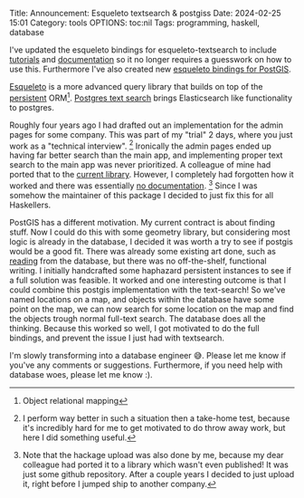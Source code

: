 Title: Announcement: Esqueleto textsearch & postgiss
Date: 2024-02-25 15:01
Category: tools
OPTIONS: toc:nil
Tags: programming, haskell, database

I've updated the esqueleto bindings for
esqueleto-textsearch to include [tutorials](https://hackage.haskell.org/package/esqueleto-textsearch#tutorial) and
[documentation](https://hackage.haskell.org/package/esqueleto-textsearch-1.1.4/docs/Database-Esqueleto-TextSearch.html) so it no longer requires a 
guesswork on how to use this.
Furthermore I've also created new [esqueleto bindings for PostGIS](https://hackage.haskell.org/package/esqueleto-postgis).

[Esqueleto](https://hackage.haskell.org/package/esqueleto) 
is a more advanced query library that builds on top of the [persistent](https://hackage.haskell.org/package/persistent) ORM[^object-relational].
[Postgres text search](https://rachbelaid.com/postgres-full-text-search-is-good-enough/) brings Elasticsearch like functionality to postgres.

Roughly four years ago I had drafted out an implementation for the admin pages for some company.
This was part of my "trial" 2 days, where you just work as a "technical interview". [^great-for-me]
Ironically the admin pages ended up having far better search than the main app,
and implementing proper text search to the main app was never prioritized.
A colleague of mine had ported that to the [current library](https://hackage.haskell.org/package/esqueleto-textsearch).
However, I completely had forgotten how it worked and there was essentially [no documentation](https://hackage.haskell.org/package/esqueleto-textsearch-1.0.0.3/docs/Database-Esqueleto-TextSearch-Language.html). [^hackage-upload]
Since I was somehow the maintainer of this package I decided to just fix this for all Haskellers.

PostGIS has a different motivation.
My current contract is about finding stuff.
Now I could do this with some geometry library, 
but considering most logic is already in the database, 
I decided it was worth a try to see if postgis would be a good fit.
There was already some existing art done, such as [reading](https://hackage.haskell.org/package/wkt-geom-0.0.12/docs/Data-Ewkb.html#v:parseHexByteString) from the database,
but there was no off-the-shelf, functional writing.
I initially handcrafted some haphazard persistent instances to see if a full solution was feasible.
It worked and
one interesting outcome is that I could combine this postgis implementation with the text-search!
So we've named locations on a map, and objects within the database have some point on the map,
we can now search for some location on the map and find the objects trough normal full-text search.
The database does all the thinking.
Because this worked so well, I got motivated to do the full bindings, 
and prevent the issue I just had with textsearch.

I'm slowly transforming into a database engineer 😅.
Please let me know if you've any comments or suggestions.
Furthermore, if you need help with database woes, please let me know :).

[^great-for-me]: I perform way better in such a situation then a take-home test, because it's incredibly hard for me to get motivated to do throw away work, but here I did something useful.
[^hackage-upload]: Note that the hackage upload was also done by me, because my dear colleague had ported it to a library which wasn't even published! It was just some github repository. After a couple years I decided to just upload it, right before I jumped ship to another company.

[^object-relational]: Object relational mapping
